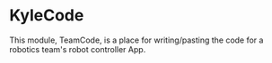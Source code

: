 # KyleCode

This module, TeamCode, is a place for writing/pasting the code for a robotics team's robot controller App.